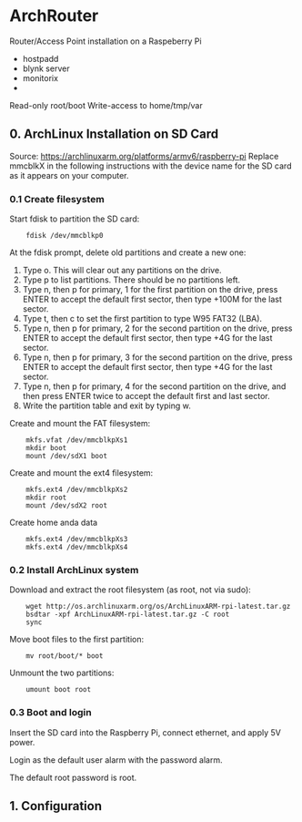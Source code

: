 # ArchRouter
Router/Access Point installation on a Raspeberry Pi

- hostpadd
- blynk server
- monitorix
- 

Read-only root/boot
Write-access to home/tmp/var

## 0. ArchLinux Installation on SD Card
Source: https://archlinuxarm.org/platforms/armv6/raspberry-pi
Replace mmcblkX in the following instructions with the device name for the SD card as it appears on your computer.

### 0.1 Create filesystem
Start fdisk to partition the SD card:
```
    fdisk /dev/mmcblkp0
```
At the fdisk prompt, delete old partitions and create a new one:
1. Type o. This will clear out any partitions on the drive.
2. Type p to list partitions. There should be no partitions left.
3. Type n, then p for primary, 1 for the first partition on the drive, press ENTER to accept the default first sector, then type +100M for the last sector.
4. Type t, then c to set the first partition to type W95 FAT32 (LBA).
5. Type n, then p for primary, 2 for the second partition on the drive, press ENTER to accept the default first sector, then type +4G for the last sector.
6. Type n, then p for primary, 3 for the second partition on the drive, press ENTER to accept the default first sector, then type +4G for the last sector.
7. Type n, then p for primary, 4 for the second partition on the drive, and then press ENTER twice to accept the default first and last sector.
8. Write the partition table and exit by typing w.

Create and mount the FAT filesystem:
```
    mkfs.vfat /dev/mmcblkpXs1
    mkdir boot
    mount /dev/sdX1 boot
```

Create and mount the ext4 filesystem:
```
    mkfs.ext4 /dev/mmcblkpXs2
    mkdir root
    mount /dev/sdX2 root
```
Create home anda data
```
    mkfs.ext4 /dev/mmcblkpXs3
    mkfs.ext4 /dev/mmcblkpXs4
```

### 0.2 Install ArchLinux system
Download and extract the root filesystem (as root, not via sudo):
```
    wget http://os.archlinuxarm.org/os/ArchLinuxARM-rpi-latest.tar.gz
    bsdtar -xpf ArchLinuxARM-rpi-latest.tar.gz -C root
    sync
```
Move boot files to the first partition:
```
    mv root/boot/* boot
```
Unmount the two partitions:
```
    umount boot root
```

### 0.3 Boot and login
Insert the SD card into the Raspberry Pi, connect ethernet, and apply 5V power.

Login as the default user alarm with the password alarm.

The default root password is root.

## 1. Configuration

